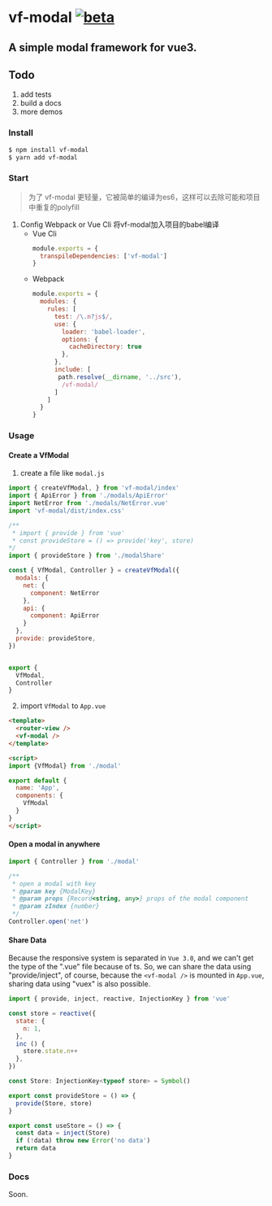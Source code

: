 # vf-modal [![beta](https://img.shields.io/npm/v/vf-modal/beta.svg)](https://www.npmjs.com/package/vf-modal/v/beta)

## A simple modal framework for vue3.

## Todo 
1. add tests
2. build a docs
3. more demos

### Install

```bash
$ npm install vf-modal
$ yarn add vf-modal

```
### Start 

>  为了 vf-modal 更轻量，它被简单的编译为es6，这样可以去除可能和项目中重复的polyfill

1. Config Webpack or Vue Cli
    将vf-modal加入项目的babel编译
   - Vue Cli
      ```js
      module.exports = {
        transpileDependencies: ['vf-modal']
      }
      ```
   - Webpack
      ```js
      module.exports = {
        modules: {
          rules: [
            test: /\.m?js$/,
            use: {
              loader: 'babel-loader',
              options: {
                cacheDirectory: true
              },
            },
            include: [
             path.resolve(__dirname, '../src'),
              /vf-modal/
            ]
          ]
        }
      }
      ```

### Usage 

#### Create a VfModal

1. create a file like ```modal.js```
  ```js
  import { createVfModal, } from 'vf-modal/index'
  import { ApiError } from './modals/ApiError'
  import NetError from './modals/NetError.vue'
  import 'vf-modal/dist/index.css'

  /** 
   * import { provide } from 'vue'
   * const provideStore = () => provide('key', store)  
  */
  import { provideStore } from './modalShare'

  const { VfModal, Controller } = createVfModal({
    modals: {
      net: {
        component: NetError
      },
      api: {
        component: ApiError
      }
    },
    provide: provideStore,
  })


  export {
    VfModal,
    Controller
  }
  ```

2. import ```VfModal``` to ```App.vue```
  ```html
  <template>
    <router-view />
    <vf-modal />
  </template>

  <script>
  import {VfModal} from './modal'

  export default {
    name: 'App',
    components: {
      VfModal
    }
  }
  </script>
  ```


#### Open a modal in anywhere

```js
import { Controller } from './modal'

/**
 * open a modal with key
 * @param key {ModalKey}
 * @param props {Record<string, any>} props of the modal component
 * @param zIndex {number}
 */
Controller.open('net')
```

#### Share Data 

Because the responsive system is separated in ```Vue 3.0```, and we can't get the type of the ".vue" file because of ts. 
So, we can share the data using "provide/inject", of course, because the ```<vf-modal />``` is mounted in ```App.vue```, sharing data using "vuex" is also possible.

```js
import { provide, inject, reactive, InjectionKey } from 'vue'

const store = reactive({
  state: {
    n: 1,
  },
  inc () {
    store.state.n++
  },
})

const Store: InjectionKey<typeof store> = Symbol()

export const provideStore = () => {
  provide(Store, store)
}

export const useStore = () => {
  const data = inject(Store)
  if (!data) throw new Error('no data')
  return data
}


```

### Docs

Soon.
